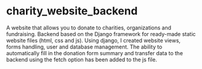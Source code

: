 # charity_website_backend

A website that allows you to donate to charities, organizations and fundraising. Backend based on the Django framework for ready-made static website files (html, css and js). Using django, I created website views, forms handling, user and database management. The ability to automatically fill in the donation form summary and transfer data to the backend using the fetch option has been added to the js file.
